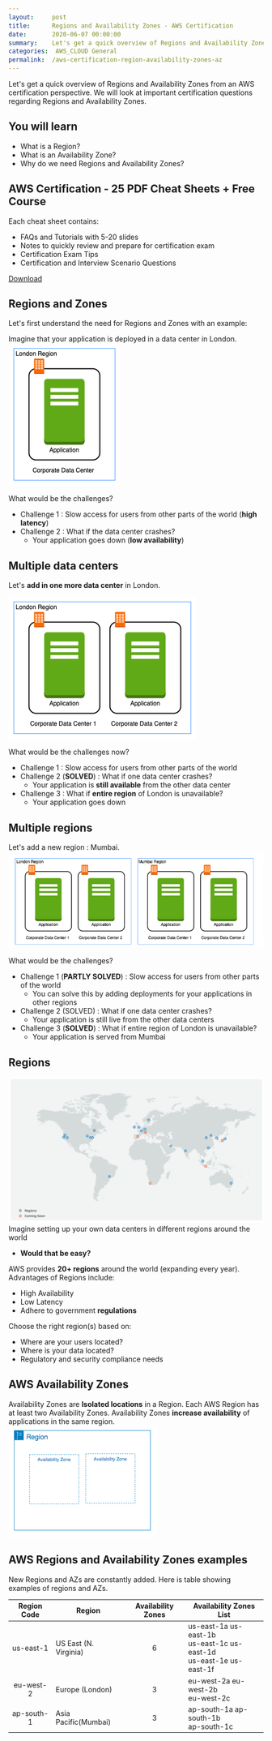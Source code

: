 ```yaml
---
layout:     post
title:      Regions and Availability Zones - AWS Certification
date:       2020-06-07 00:00:00
summary:    Let's get a quick overview of Regions and Availability Zones from an AWS certification perspective. We will look at important certification questions regarding Regions and Availability Zones. 
categories:  AWS_CLOUD General
permalink:  /aws-certification-region-availability-zones-az
---
```


Let's get a quick overview of Regions and Availability Zones from an AWS certification perspective. We will look at important certification questions regarding Regions and Availability Zones.

## You will learn
- What is a Region?
- What is an Availability Zone?
- Why do we need Regions and Availability Zones?

## AWS Certification - 25 PDF Cheat Sheets + Free Course

Each cheat sheet contains:
- FAQs and Tutorials with 5-20 slides
- Notes to quickly review and prepare for certification exam
- Certification Exam Tips
- Certification and Interview Scenario Questions

<div>
 <a href="https://links.in28minutes.com/cloud-in28minutes-teachable-free-link" target="_blank" class="button instagram">Download</a>
</div>


## Regions and Zones 

Let's first understand the need for Regions and Zones with an example:

Imagine that your application is deployed in a data center in London.
![](/images/aws/vpc/1-SingleDataCenter.png)

What would be the challenges?
- Challenge 1 : Slow access for users from other parts of the world (**high latency**)
- Challenge 2 : What if the data center crashes? 
	- Your application goes down (**low availability**)

## Multiple data centers

Let's **add in one more data center** in London.

![](/images/aws/vpc/2-2-datacenters-london.png)

What would be the challenges now?
- Challenge 1 : Slow access for users from other parts of the world
- Challenge 2 (**SOLVED**) : What if one data center crashes?
	- Your application is **still available** from the other data center
- Challenge 3 : What if **entire region** of London is unavailable?
	- Your application goes down
		
## Multiple regions

Let's add a new region : Mumbai.
![](/images/aws/vpc/3-2-datacenters-london-mumbai.png)

What would be the challenges?
- Challenge 1 (**PARTLY SOLVED**) : Slow access for users from other parts of the world
	- You can solve this by adding deployments for your applications in other regions
- Challenge 2 (SOLVED) : What if one data center crashes?
	- Your application is still live from the other data centers
- Challenge 3 (**SOLVED**) : What if entire region of London is unavailable?
	- Your application is served from Mumbai


## Regions
![](/images/aws/aws-regions-and-az.png)
Imagine setting up your own data centers in different regions around the world 
- **Would that be easy?**

AWS provides **20+ regions** around the world (expanding every year). Advantages of Regions include:
- High Availability
- Low Latency
- Adhere to government **regulations**

Choose the right region(s) based on:
- Where are your users located?
- Where is your data located?
- Regulatory and security compliance needs

## AWS Availability Zones

Availability Zones are **Isolated locations** in a Region. Each AWS Region has at least two Availability Zones. Availability Zones **increase availability** of applications in the same region.
![](/images/aws/region-az.png) 


## AWS Regions and Availability Zones examples

New Regions and AZs are constantly added. Here is table showing examples of regions and AZs.
 
| Region Code | Region  | Availability Zones | Availability Zones List |
|:--:|--|:--:|--|
| us-east-1   |  US East (N. Virginia)   | 6        | us-east-1a us-east-1b <BR/>us-east-1c  us-east-1d<BR/> us-east-1e us-east-1f      |
|  eu-west-2   |   Europe (London)     |   3     |  eu-west-2a eu-west-2b <BR/>eu-west-2c   |
|ap-south-1|Asia Pacific(Mumbai)|3|ap-south-1a ap-south-1b <BR/>ap-south-1c|
